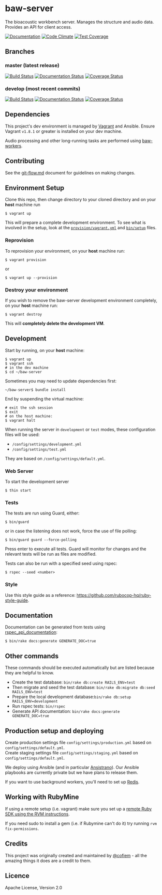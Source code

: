 # baw-server

The bioacoustic workbench server. Manages the structure and audio data. Provides an API for client access.

[![Documentation](https://img.shields.io/badge/docs-rdoc.info-blue.svg)](http://www.rubydoc.info/github/QutEcoacoustics/baw-server)
[![Code Climate](https://codeclimate.com/github/QutEcoacoustics/baw-server/badges/gpa.svg)](https://codeclimate.com/github/QutEcoacoustics/baw-server)
[![Test Coverage](https://codeclimate.com/github/QutEcoacoustics/baw-server/badges/coverage.svg)](https://codeclimate.com/github/QutEcoacoustics/baw-server/coverage)

## Branches

### master (latest release)

[![Build Status](https://travis-ci.org/QutEcoacoustics/baw-server.png?branch=master)](https://travis-ci.org/QutEcoacoustics/baw-server)
[![Documentation Status](http://inch-ci.org/github/QutEcoacoustics/baw-server.png?branch=master)](http://inch-ci.org/github/QutEcoacoustics/baw-server)
[![Coverage Status](https://coveralls.io/repos/github/QutEcoacoustics/baw-server/badge.svg?branch=master)](https://coveralls.io/github/QutEcoacoustics/baw-server?branch=master)

### develop (most recent commits)

[![Build Status](https://travis-ci.org/QutEcoacoustics/baw-server.png?branch=develop)](https://travis-ci.org/QutEcoacoustics/baw-server)
[![Documentation Status](http://inch-ci.org/github/QutEcoacoustics/baw-server.png?branch=develop)](http://inch-ci.org/github/QutEcoacoustics/baw-server)
[![Coverage Status](https://coveralls.io/repos/github/QutEcoacoustics/baw-server/badge.svg?branch=develop)](https://coveralls.io/github/QutEcoacoustics/baw-server?branch=develop)

## Dependencies

This project's dev environment is managed by [Vagrant](https://www.vagrantup.com/downloads.html) and Ansible. Ensure Vagrant `v1.8.1` or greater is installed on your dev machine.

Audio processing and other long-running tasks are performed using [baw-workers](https://github.com/QutEcoacoustics/baw-workers).

## Contributing

See the [git-flow.md](./git-flow.md) document for guidelines on making changes.

## Environment Setup

Clone this repo, then change directory to your cloned directory and on your **host** machine run

	$ vagrant up

This will prepare a complete development environment. To see what is involved in the setup, look at the  [`provision/vagrant.yml`](provision/vagrant.yml) and [`bin/setup`](bin/setup) files.

### Reprovision

To reprovision your environment, on your **host** machine run:

    $ vagrant provision

or

    $ vagrant up --provision

### Destroy your environment

If you wish to remove the baw-server development environment completely,  on your **host** machine run:

    $ vagrant destroy

This will **completely delete the development VM**.

## Development

Start by running, on your **host** machine:

    $ vagrant up
    $ vagrant ssh
	# in the dev machine
	$ cd ~/baw-server

Sometimes you may need to update dependencies first:

    ~/baw-server$ bundle install

End by suspending the virtual machine:

    # exit the ssh session
	$ exit
	# on the host machine:
    $ vagrant halt

When running the server in `development` or `test` modes, these configuration files will be used:

 - `/config/settings/development.yml`
 - `/config/settings/test.yml`

They are based on `/config/settings/default.yml`.

### Web Server

To start the development server

    $ thin start

### Tests
The tests are run using Guard, either:

    $ bin/guard

or in case the listening does not work, force the use of file polling:

    $ bin/guard guard --force-polling

Press enter to execute all tests. Guard will monitor for changes and the relevant tests will be run as files are modified.

Tests can also be run with a specified seed using rspec:

    $ rspec --seed <number>

### Style

Use this style guide as a reference: https://github.com/rubocop-hq/ruby-style-guide.

## Documentation

Documentation can be generated from tests using [rspec_api_documentation](https://github.com/zipmark/rspec_api_documentation):

    $ bin/rake docs:generate GENERATE_DOC=true

## Other commands
These commands should be executed automatically but are listed because they are helpful to know.


- Create the test database: `bin/rake db:create RAILS_ENV=test`
- Then migrate and seed the test database: `bin/rake db:migrate db:seed RAILS_ENV=test`
- Prepare the local development database:`bin/rake db:setup RAILS_ENV=development`
- Run rspec tests: `bin/rspec`
- Generate API documentation: `bin/rake docs:generate GENERATE_DOC=true`


## Production setup and deploying

Create production settings file `config/settings/production.yml` based on `config/settings/default.yml`.  
Create staging settings file `config/settings/staging.yml` based on `config/settings/default.yml`.

We deploy using Ansible (and in particular [Ansistrano](http://ansistrano.com/)).
Our Ansible playbooks are currently private but we have plans to release them.

If you want to use background workers, you'll need to set up [Redis](http://redis.io/).

## Working with RubyMine

If using a remote setup (i.e. vagrant) make sure you set up a
[remote Ruby SDK using the RVM instructions](https://www.jetbrains.com/help/ruby/2016.1/configuring-remote-ruby-interpreters.html?origin=old_help).

If you need sudo to install a gem (i.e. if Rubymine can't do it) try running `rvm fix-permissions`.

## Credits

This project was originally created and maintained by [@cofiem](https://github.com/cofiem) - all the amazing things it does are a credit to them.

## Licence
Apache License, Version 2.0

